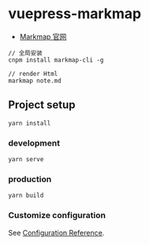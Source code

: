 # vuepress-markmap

- [Markmap 官网](https://markmap.js.org/)

```
// 全局安装
cnpm install markmap-cli -g

// render Html
markmap note.md
```

## Project setup
```
yarn install
```

### development
```
yarn serve
```

### production
```
yarn build
```

### Customize configuration
See [Configuration Reference](https://cli.vuejs.org/config/).
